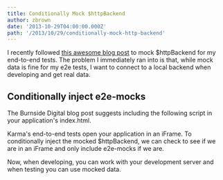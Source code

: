 ```yaml
---
title: Conditionally Mock $httpBackend
author: zbrown
date: '2013-10-29T04:00:00.000Z'
path: '/2013/10/29/conditionally-mock-http-backend'
---
```


I recently followed
[this awesome blog post](http://blogs.burnsidedigital.com/2013/09/and-httpbackend-mock-for-all-unit-e2e-testings/)
to mock \$httpBackend for my end-to-end tests. The problem I immediately ran into
is that, while mock data is fine for my e2e tests, I want to connect to a local
backend when developing and get real data.

## Conditionally inject e2e-mocks

The Burnside Digital blog post suggests including the following script in your
application's index.html.

<script src="https://gist.github.com/ztbrown/7215173.js"></script>

Karma's end-to-end tests open your application in an iFrame. To conditionally
inject the mocked \$httpBackend, we can check to see if we are in an iFrame and
only include e2e-mocks if we are.

<script src="https://gist.github.com/ztbrown/7215241.js"></script>

Now, when developing, you can work with your development server and when testing
you can use mocked data.
